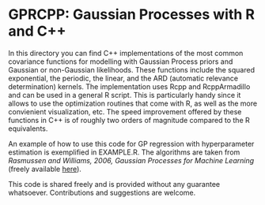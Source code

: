 # GPRCPP: Gaussian Processes with R and C++

In this directory you can find C++ implementations of the most common covariance functions for modelling with Gaussian Process priors and Gaussian or non-Gaussian likelihoods.
These functions include the squared exponential, the periodic, the linear, and the ARD (automatic relevance determination) kernels.
The implementation uses Rcpp and RcppArmadillo and can be used in a general R script.
This is particularly handy since it allows to use the optimization routines that come with R, as well as the more convienient visualization, etc. 
The speed improvement offered by these functions in C++ is of roughly two orders of magnitude compared to the R equivalents.

An example of how to use this code for GP regression with hyperparameter estimation is exemplified in EXAMPLE.R.
The algorithms are taken from *Rasmussen and Williams, 2006, Gaussian Processes for Machine Learning* (freely available [here](http://www.gaussianprocess.org/gpml/)).

This code is shared freely and is provided without any guarantee whatsoever. 
Contributions and suggestions are welcome.
